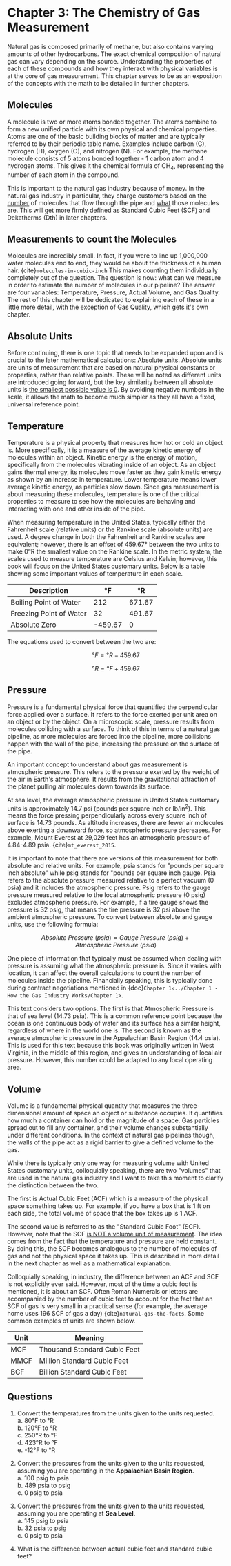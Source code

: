 # Chapter 3: The Chemistry of Gas Measurement

Natural gas is composed primarily of methane, but also contains varying amounts of other hydrocarbons. The exact chemical composition of natural gas can vary depending on the source.  Understanding the properties of each of these compounds and how they interact with physical variables is at the core of gas measurement.  This chapter serves to be as an exposition of the concepts with the math to be detailed in further chapters.

## Molecules
A molecule is two or more atoms bonded together. The atoms combine to form a new unified particle with its own physical and chemical properties.  Atoms are one of the basic building blocks of matter and are typically referred to by their periodic table name.  Examples include carbon (C), hydrogen (H), oxygen (O), and nitrogen (N). For example, the methane molecule consists of 5 atoms bonded together - 1 carbon atom and 4 hydrogen atoms. This gives it the chemical formula of CH<sub>4</sub>, representing the number of each atom in the compound.

This is important to the natural gas industry because of money.  In the natural gas industry in particular, they charge customers based on the <u>number</u> of molecules that flow through the pipe and <u>what</u> those molecules are.  This will get more firmly defined as Standard Cubic Feet (SCF) and Dekatherms (Dth) in later chapters.

## Measurements to count the Molecules
Molecules are incredibly small.  In fact, if you were to line up 1,000,000 water molecules end to end, they would be about the thickness of a human hair. {cite}`molecules-in-cubic-inch` This makes counting them individually completely out of the question.  The question is now: what can we measure in order to estimate the number of molecules in our pipeline?  The answer are four variables: Temperature, Pressure, Actual Volume, and Gas Quality.  The rest of this chapter will be dedicated to explaining each of these in a little more detail, with the exception of Gas Quality, which gets it's own chapter.

## Absolute Units
Before continuing, there is one topic that needs to be expanded upon and is crucial to the later mathematical calculations: Absolute units. Absolute units are units of measurement that are based on natural physical constants or properties, rather than relative points. These will be noted as different units are introduced going forward, but the key similarity between all absolute units is <u>the smallest possible value is 0</u>.  By avoiding negative numbers in the scale, it allows the math to become much simpler as they all have a fixed, universal reference point.

## Temperature
Temperature is a physical property that measures how hot or cold an object is. More specifically, it is a measure of the average kinetic energy of molecules within an object. Kinetic energy is the energy of motion, specifically from the molecules vibrating inside of an object. As an object gains thermal energy, its molecules move faster as they gain kinetic energy as shown by an increase in temperature. Lower temperature means lower average kinetic energy, as particles slow down.
Since gas measurement is about measuring these molecules, temperature is one of the critical properties to measure to see how the molecules are behaving and interacting with one and other inside of the pipe.

When measuring temperature in the United States, typically either the Fahrenheit scale (relative units) or the Rankine scale (absolute units) are used.  A degree change in both the Fahrenheit and Rankine scales are equivalent; however, there is an offset of 459.67°  between the two units to make 0°R the smallest value on the Rankine scale.  In the metric system, the scales used to measure temperature are Celsius and Kelvin; however, this book will focus on the United States customary units.  Below is a table showing some important values of temperature in each scale.

|Description|°F|°R|
|---|---|---|
|Boiling Point of Water|212|671.67|
|Freezing Point of Water|32|491.67|
|Absolute Zero|-459.67|0|

The equations used to convert between the two are:

$$
°F = °R - 459.67
$$

$$
°R = °F + 459.67
$$

## Pressure
Pressure is a fundamental physical force that quantified the perpendicular force applied over a surface. It refers to the force exerted per unit area on an object or by the object.
On a microscopic scale, pressure results from molecules colliding with a surface.  To think of this in terms of a natural gas pipeline, as more molecules are forced into the pipeline, more collisions happen with the wall of the pipe, increasing the pressure on the surface of the pipe.

An important concept to understand about gas measurement is atmospheric pressure. This refers to the pressure exerted by the weight of the air in Earth's atmosphere. It results from the gravitational attraction of the planet pulling air molecules down towards its surface.

At sea level, the average atmospheric pressure in United States customary units is approximately 14.7 psi (pounds per square inch or lb/in<sup>2</sup>). This means the force pressing perpendicularly across every square inch of surface is 14.73 pounds. As altitude increases, there are fewer air molecules above exerting a downward force, so atmospheric pressure decreases. For example, Mount Everest at 29,029 feet has an atmospheric pressure of 4.84-4.89 psia. {cite}`mt_everest_2015`.

It is important to note that there are versions of this measurement for both absolute and relative units.  For example, psia stands for "pounds per square inch absolute" while psig stands for "pounds per square inch gauge.  Psia refers to the absolute pressure measured relative to a perfect vacuum (0 psia) and it includes the atmospheric pressure. Psig refers to the gauge pressure measured relative to the local atmospheric pressure (0 psig) excludes atmospheric pressure.  For example,  if a tire gauge shows the pressure is 32 psig, that means the tire pressure is 32 psi above the ambient atmospheric pressure.  To convert between absolute and gauge units, use the following formula:

$$
Absolute \: Pressure \: (psia) = Gauge \: Pressure \: (psig) + Atmospheric \: Pressure \: (psia)
$$

One piece of information that typically must be assumed when dealing with pressure is assuming what the atmospheric pressure is.  Since it varies with location, it can affect the overall calculations to count the number of molecules inside the pipeline.  Financially speaking, this is typically done during contract negotiations mentioned in {doc}`Chapter 1<../Chapter 1 - How the Gas Industry Works/Chapter 1>`.  

This text considers two options. The first is that Atmospheric Pressure is that of sea level (14.73 psia).  This is a common reference point because the ocean is one continuous body of water and its surface has a similar height, regardless of where in the world one is.  The second is known as the average atmospheric pressure in the Appalachian Basin Region (14.4 psia).  This is used for this text because this book was originally written in West Virginia, in the middle of this region, and gives an understanding of local air pressure. However, this number could be adapted to any local operating area.

## Volume
Volume is a fundamental physical quantity that measures the three-dimensional amount of space an object or substance occupies. It quantifies how much a container can hold or the magnitude of a space.  Gas particles spread out to fill any container, and their volume changes substantially under different conditions.  In the context of natural gas pipelines though, the walls of the pipe act as a rigid barrier to give a defined volume to the gas.

While there is typically only one way for measuring volume with United States customary units, colloquially speaking, there are two "volumes" that are used in the natural gas industry and I want to take this moment to clarify the distinction between the two.

The first is Actual Cubic Feet (ACF) which is a measure of the physical space something takes up.  For example, if you have a box that is 1 ft on each side, the total volume of space that the box takes up is 1 ACF.  

The second value is referred to as the "Standard Cubic Foot" (SCF).  However, note that the SCF <u>is NOT a volume unit of measurement</u>.  The idea comes from the fact that the temperature and pressure are held constant.  By doing this, the SCF becomes analogous to the number of molecules of gas and not the physical space it takes up.  This is described in more detail in the next chapter as well as a mathematical explanation.

Colloquially speaking, in industry, the difference between an ACF and SCF is not explicitly ever said.  However, most of the time a cubic foot is mentioned, it is about an SCF.  Often Roman Numerals or letters are accompanied by the number of cubic feet to account for the fact that an SCF of gas is very small in a practical sense (for example, the average home uses 196 SCF of gas a day) {cite}`natural-gas-the-facts`.  Some common examples of units are shown below.

|Unit|Meaning|
|---|---|
|MCF|Thousand Standard Cubic Feet|
|MMCF|Million Standard Cubic Feet|
|BCF|Billion Standard Cubic Feet|

## Questions
1. Convert the temperatures from the units given to the units requested.  
    a. 80°F to °R   
    b. 120°F to °R  
    c. 250°R to °F  
    d. 423°R to °F  
    e. -12°F to °R  

2. Convert the pressures from the units given to the units requested, assuming you are operating in the **Appalachian Basin Region**.  
    a. 100 psig to psia  
    b. 489 psia to psig  
    c. 0 psig to psia  


3. Convert the pressures from the units given to the units requested, assuming you are operating at **Sea Level**.  
    a. 145 psig to psia  
    b. 32 psia to psig  
    c. 0 psig to psia  


4. What is the difference between actual cubic feet and standard cubic feet?